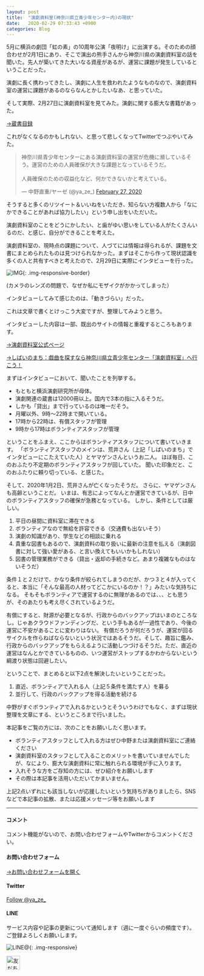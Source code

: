 ```yaml
---
layout: post
title:  "演劇資料室(神奈川県立青少年センター内)の現状"
date:   2020-02-29 07:33:43 +0900
categories: Blog
---
```




5月に横浜の劇団「虹の素」の10周年公演「夜明け」に出演する。そのための顔合わせが2月1日にあり、そこで演出の熊手さんから神奈川県の演劇資料室の話を聞いた。先人が築いてきた大いなる資産があるが、運営に課題が発生しているということだった。

演劇に長く携わってきたし、演劇に人生を救われたようなものなので、演劇資料室の運営に課題があるのならなんとかしたいなあ、と思っていた。

そして実際、2月27日に演劇資料室を見てみた。演劇に関する膨大な書籍があった。

[→蔵書目録](https://www.pref.kanagawa.jp/docs/yi4/cnt/f531434/p7509.html)

これがなくなるのかもしれない、と思って悲しくなってTwitterでつぶやいてみた。



<blockquote class="twitter-tweet"><p lang="ja" dir="ltr">神奈川県青少年センターにある演劇資料室の運営が危機に瀕しているそう。運営のための人員確保が大きな課題となっているそうだ。<br><br>人員確保のための収益化など、何かできないかと考えている。</p>&mdash; 中野直重/ヤーゼ (@ya_ze_) <a href="https://twitter.com/ya_ze_/status/1233006544238694400?ref_src=twsrc%5Etfw">February 27, 2020</a></blockquote> <script async src="https://platform.twitter.com/widgets.js" charset="utf-8"></script>

 

そうすると多くのリツイート＆いいねをいただき、知らない方複数人から「なにかできることがあれば協力したい」という申し出をいただいた。

演劇資料室のことをどうにかしたい、と歯がゆい思いをしている人がたくさんいるのだ、と感じ、自分ができることを考えた。

演劇資料室の、現時点の課題について、人づてには情報は得られるが、課題を文書にまとめられたものは見つけられなかった。まずはそこから作って現状認識を多くの人と共有すべきと考えたので、2月29日に実際にインタビューを行った。



![IMG]({{site.baseurl}}/img/20200229_01.jpg){: .img-responsive-border} 

(カメラのレンズの問題で、なぜか私にモザイクがかかってしまった）



インタビューしてみて感じたのは、「動きづらい」だった。

これは文章で書くとけっこう大変ですが、整理してみようと思う。

インタビューした内容は一部、既出のサイトの情報と重複するところもあります。



[→演劇資料室公式ページ](https://www.pref.kanagawa.jp/docs/yi4/nt/f531434/index.html)

 [→しばいのまち：戯曲を探すなら神奈川県立青少年センター「演劇資料室」へ行こう！](http://shibainomachi.com/2016/11/12/0120/)



 まずはインタビューにおいて、聞いたことを列挙する。

-  もともと横浜演劇研究所が母体。
-  演劇関連の蔵書は12000冊以上。国内で3本の指に入るそうだ。
-  しかも「貸出」まで行っているのは唯一だそう。
-  月曜以外、9時〜22時まで開いている。
-  17時から22時は、有償スタッフが管理
-  9時から17時はボランティアスタッフが管理

 

ということをふまえ、ここからはボランティアスタッフについて書いていきます。
 「ボランティアスタッフのメインは、荒井さん（上記「しばいのまち」でインタビューにこたえていた人）とヤマゲンさんというお二人。
 ほぼ毎日、このおふたり不定期のボランティアスタッフが回していた。
 聞いた印象だと、このおふたりに頼り切っている、と感じた。

 

そして、2020年1月2日、荒井さんが亡くなったそうだ。
 さらに、ヤマゲンさんも高齢ということだ。
 いまは、有志によってなんとか運営できているが、日中のボランティアスタッフの確保が急務となっている。
 しかし、条件としては厳しい。

 

1. 平日の昼間に資料室に滞在できる
2.  ボランティアなので無給を許容できる（交通費も出ないそう）
3.  演劇の知識があり、学生などの相談に乗れる
4.  貴重な図書もあるので、演劇資料の取り扱いに最新の注意を払える（演劇図書に対して強い愛がある、と言い換えてもいいかもしれない）
5.  図書の管理業務ができる（貸出・返却の手続きなど。あまり複雑なものはないそうだ）

 

条件１と２だけで、かなり条件が絞られてしまうのだが、かつ３と４が入ってくると、本当に「そんな最高の人材ってどこかにいるのか！？」みたいな気持ちになる。
 そもそもボランティアで運営するのに無理があるのでは、、、とも思うが、そのあたりも考え尽くされているようだ。

 

有償にすると、財源が必要となるが、行政からのバックアップはいまのところなし。じゃあクラウドファンディングだ、という手もあるが一過性であり、今後の運営に不安があることに変わりはない。
 有償だろうが何だろうが、運営が回るサイクルを作らねばならないという状況ではあるそうだ。そして、趣旨に鑑み、行政からのバックアップをもらえるように活動しつづけるそうだ。ただ、直近の運営はなんとかできているものの、いつ運営がストップするかわからないという綱渡り状態は回避したい。

 

ということで、まとめると以下2点を解決したいということだった。

 

1. 直近、ボランティアで入れる人（上記５条件を満たす人）を募る
2.  並行して、行政のバックアップを得る活動を続ける

  

中野がすぐボランティアで入れるかというとそういうわけでもなく、まずは現状整理を文章にする、というところまで行いました。



本記事をご覧の方には、次のことをお願いしたく思います。

*  ボランティアスタッフとして入れる方はぜひ中野または演劇資料室にご連絡ください
  * 演劇資料室のスタッフとして入ることのメリットを書いていませんでしたが、なにより、膨大な演劇資料に常に触れられる環境が手に入ります。
*  入れそうな方をご存知の方には、ぜひ紹介をお願いします
  * その際は本記事を活用いただいてかまいません。

 

上記2点いずれにも該当しないが応援したいという気持ちがありましたら、SNSなどで本記事の拡散、または応援メッセージ等をお願いします



---
#### コメント
コメント機能がないので、お問い合わせフォームやTwitterからコメントください。

#### お問い合わせフォーム
[→お問い合わせフォームを開く]({{site.baseurl}}/docs/contact/)

#### Twitter

<a href="https://twitter.com/ya_ze_?ref_src=twsrc%5Etfw" class="twitter-follow-button" data-show-count="false">Follow @ya_ze_</a><script async src="https://platform.twitter.com/widgets.js" charset="utf-8"></script>


#### LINE

サービス内容や記事の更新について通知します（週に一度ぐらいの頻度です）。
ご登録よろしくお願いします。

![LINE@]({{site.baseurl}}/img/lineat.png){: .img-responsive}

<a href="https://line.me/R/ti/p/%40tqt3140x"><img height="36" border="0" alt="友だち追加" src="https://scdn.line-apps.com/n/line_add_friends/btn/ja.png"></a>
